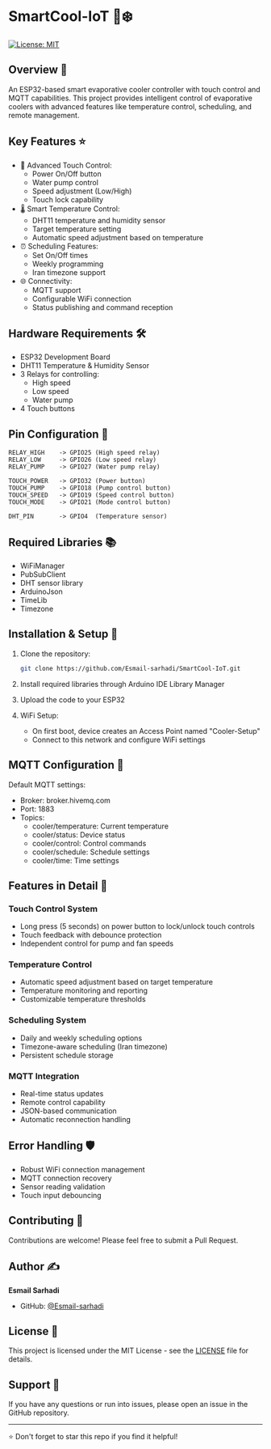 # SmartCool-IoT 🌊❄️

[![License: MIT](https://img.shields.io/badge/License-MIT-yellow.svg)](https://opensource.org/licenses/MIT)

## Overview 📝
An ESP32-based smart evaporative cooler controller with touch control and MQTT capabilities. This project provides intelligent control of evaporative coolers with advanced features like temperature control, scheduling, and remote management.

## Key Features ⭐

- 🎯 Advanced Touch Control:
  - Power On/Off button
  - Water pump control
  - Speed adjustment (Low/High)
  - Touch lock capability
- 🌡️ Smart Temperature Control:
  - DHT11 temperature and humidity sensor
  - Target temperature setting
  - Automatic speed adjustment based on temperature
- ⏰ Scheduling Features:
  - Set On/Off times
  - Weekly programming
  - Iran timezone support
- 🌐 Connectivity:
  - MQTT support
  - Configurable WiFi connection
  - Status publishing and command reception

## Hardware Requirements 🛠️

- ESP32 Development Board
- DHT11 Temperature & Humidity Sensor
- 3 Relays for controlling:
  - High speed
  - Low speed
  - Water pump
- 4 Touch buttons

## Pin Configuration 📌

```
RELAY_HIGH    -> GPIO25 (High speed relay)
RELAY_LOW     -> GPIO26 (Low speed relay)
RELAY_PUMP    -> GPIO27 (Water pump relay)

TOUCH_POWER   -> GPIO32 (Power button)
TOUCH_PUMP    -> GPIO18 (Pump control button)
TOUCH_SPEED   -> GPIO19 (Speed control button)
TOUCH_MODE    -> GPIO21 (Mode control button)

DHT_PIN       -> GPIO4  (Temperature sensor)
```

## Required Libraries 📚

- WiFiManager
- PubSubClient
- DHT sensor library
- ArduinoJson
- TimeLib
- Timezone

## Installation & Setup 🔧

1. Clone the repository:
   ```bash
   git clone https://github.com/Esmail-sarhadi/SmartCool-IoT.git
   ```

2. Install required libraries through Arduino IDE Library Manager

3. Upload the code to your ESP32

4. WiFi Setup:
   - On first boot, device creates an Access Point named "Cooler-Setup"
   - Connect to this network and configure WiFi settings

## MQTT Configuration 🔐

Default MQTT settings:
- Broker: broker.hivemq.com
- Port: 1883
- Topics:
  - cooler/temperature: Current temperature
  - cooler/status: Device status
  - cooler/control: Control commands
  - cooler/schedule: Schedule settings
  - cooler/time: Time settings

## Features in Detail 🎯

### Touch Control System
- Long press (5 seconds) on power button to lock/unlock touch controls
- Touch feedback with debounce protection
- Independent control for pump and fan speeds

### Temperature Control
- Automatic speed adjustment based on target temperature
- Temperature monitoring and reporting
- Customizable temperature thresholds

### Scheduling System
- Daily and weekly scheduling options
- Timezone-aware scheduling (Iran timezone)
- Persistent schedule storage

### MQTT Integration
- Real-time status updates
- Remote control capability
- JSON-based communication
- Automatic reconnection handling

## Error Handling 🛡️

- Robust WiFi connection management
- MQTT connection recovery
- Sensor reading validation
- Touch input debouncing

## Contributing 🤝

Contributions are welcome! Please feel free to submit a Pull Request.

## Author ✍️

**Esmail Sarhadi**
- GitHub: [@Esmail-sarhadi](https://github.com/Esmail-sarhadi)

## License 📄

This project is licensed under the MIT License - see the [LICENSE](LICENSE) file for details.

## Support 💬

If you have any questions or run into issues, please open an issue in the GitHub repository.

---
⭐ Don't forget to star this repo if you find it helpful!
